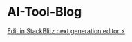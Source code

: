 # AI-Tool-Blog

[Edit in StackBlitz next generation editor ⚡️](https://stackblitz.com/~/github.com/sanannoroz/AI-Tool-Blog)